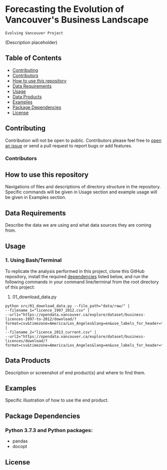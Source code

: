 # Forecasting the Evolution of Vancouver's Business Landscape

`Evolving Vancouver Project`

(Description placeholder)

## Table of Contents
- [Contributing](#contributing)
- [Contributors](#Contributors)
- [How to use this repository](#how-to-use-this-repository)
- [Data Requirements](#data-requirements)
- [Usage](#usage)
- [Data Products](#data-products)
- [Examples](#examples)
- [Package Dependencies](#package-dependencies)
- [License](#license)

## Contributing

Contribution will not be open to public. Contributors please feel free to [open an issue](https://github.com/deetken/evan/issues/new) or send a pull request to report bugs or add features.

### Contributors

## How to use this repository

Navigations of files and descriptions of directory structure in the repository. Specific commands will be given in Usage section and example usage will be given in Examples section. 

## Data Requirements

Describe the data we are using and what data sources they are coming from.

## Usage
### 1. Using Bash/Terminal 

To replicate the analysis performed in this project, clone this GitHub repository, install the required [dependencies](#package-dependencies) listed below, and run the following commands in your command line/terminal from the root directory of this project:

1. 01_download_data.py
```
python src/01_download_data.py --file_path="data/raw/" |
--filename_1="licence_1997_2012.csv" |
--url1="https://opendata.vancouver.ca/explore/dataset/business-licences-1997-to-2012/download/?format=csv&timezone=America/Los_Angeles&lang=en&use_labels_for_header=true&csv_separator=%3B" |
--filename_2="licence_2013_current.csv" |
--url2="https://opendata.vancouver.ca/explore/dataset/business-licences/download/?format=csv&timezone=America/Los_Angeles&lang=en&use_labels_for_header=true&csv_separator=%3B"
```

## Data Products

Description or screenshot of end product(s) and where to find them.

## Examples

Specific illustration of how to use the end product.

## Package Dependencies
### Python 3.7.3 and Python packages:

- pandas 
- docopt 

## License